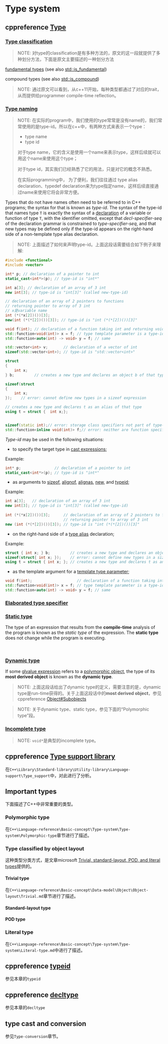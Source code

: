 # Type system



## cppreference [Type](https://en.cppreference.com/w/cpp/language/type)

### [Type classification](https://en.cppreference.com/w/cpp/language/type#Type_classification)

> NOTE: 对type的classification是有多种方法的，原文的这一段就提供了多种划分方法，下面是原文主要描述的一种划分方法

[fundamental types](https://en.cppreference.com/w/cpp/language/types) (see also [std::is_fundamental](https://en.cppreference.com/w/cpp/types/is_fundamental))

compound types (see also [std::is_compound](https://en.cppreference.com/w/cpp/types/is_compound))



> NOTE: 通过原文可以看到，从c++11开始，每种类型都通过了对应的trait，从而提供给programmer compile-time reflection。



### [Type naming](https://en.cppreference.com/w/cpp/language/type#Type_naming)

> NOTE: 在实际的program中，我们使用的type常常是没有name的，我们常常使用的是type-id。所以在c++中，有两种方式来表示一个type：
>
> - type name
> - type id
>
> 对于type name，它的含义是使用一个name来表示type，这样后续就可以用这个name来使用这个type；
>
> 对于type id，其实我们已经熟悉了它的用法，只是对它的概念不熟悉。
>
> 在实际programming中， 为了便利，我们往往通过 type alias declaration、typedef declaration来为type指定name，这样后续直接通过name来使用它将会非常方便。

Types that do not have names often need to be referred to in C++ programs; the syntax for that is known as *type-id*. The syntax of the type-id that names type `T` is exactly the syntax of a [declaration](https://en.cppreference.com/w/cpp/language/declarations) of a variable or function of type `T`, with the identifier omitted, except that *decl-specifier-seq* of the declaration grammar is constrained to *type-specifier-seq*, and that new types may be defined only if the type-id appears on the right-hand side of a non-template type alias declaration.

> NOTE: 上面描述了如何来声明type-id。上面这段话需要结合如下例子来理解:



```c++
#include <functional>
#include <vector>

int* p; // declaration of a pointer to int
static_cast<int*>(p); // type-id is "int*"

int a[3]; // declaration of an array of 3 int
new int[3]; // type-id is "int[3]" (called new-type-id)

// declaration of an array of 2 pointers to functions
// returning pointer to array of 3 int
// x是variable name
int (*(*x[2])())[3];
new(int (*(*[2])())[3]); // type-id is "int (*(*[2])())[3]"

void f(int); // declaration of a function taking int and returning void
std::function<void(int)> x = f; // type template parameter is a type-id "void(int)"
std::function<auto(int) -> void> y = f; // same

std::vector<int> v;       // declaration of a vector of int
sizeof(std::vector<int>); // type-id is "std::vector<int>"

struct
{
	int x;
} b;         // creates a new type and declares an object b of that type

sizeof(struct
{
	int x;
});    // error: cannot define new types in a sizeof expression

// creates a new type and declares t as an alias of that type
using t = struct {	int x;};


sizeof(static int);// error: storage class specifiers not part of type-specifier-seq
std::function<inline void(int)> f;// error: neither are function specifiers

```



*Type-id* may be used in the following situations:

- to specify the target type in [cast expressions](expressions.html#Conversions);

Example:

```C++
int* p;               // declaration of a pointer to int
static_cast<int*>(p); // type-id is "int*"
```



- as arguments to [sizeof](sizeof.html), [alignof](alignof.html), [alignas](alignas.html), [new](new.html), and [typeid](typeid.html);

Example:

```c++
int a[3];   // declaration of an array of 3 int
new int[3]; // type-id is "int[3]" (called new-type-id)
 
int (*(*x[2])())[3];      // declaration of an array of 2 pointers to functions
                          // returning pointer to array of 3 int
new (int (*(*[2])())[3]); // type-id is "int (*(*[2])())[3]"
```

- on the right-hand side of a [type alias](type_alias.html) declaration;

Example:

```c++
struct { int x; } b;         // creates a new type and declares an object b of that type
sizeof(struct{ int x; });    // error: cannot define new types in a sizeof expression
using t = struct { int x; }; // creates a new type and declares t as an alias of that type
```



- as the template argument for a [template type parameter](template_parameters.html#Template_type_arguments);

```C++
void f(int);                    // declaration of a function taking int and returning void
std::function<void(int)> x = f; // type template parameter is a type-id "void(int)"
std::function<auto(int) -> void> y = f; // same
```



### [Elaborated type specifier](https://en.cppreference.com/w/cpp/language/type#Elaborated_type_specifier)



### [Static type](https://en.cppreference.com/w/cpp/language/type#Static_type)

The type of an expression that results from the **compile-time** analysis of the program is known as the *static type* of the expression. The **static type** does not change while the program is executing.

​	

### [Dynamic type](https://en.cppreference.com/w/cpp/language/type#Dynamic_type)

If some [glvalue expression](https://en.cppreference.com/w/cpp/language/value_category) refers to a [polymorphic object](https://en.cppreference.com/w/cpp/language/object), the type of its **most derived object** is known as the **dynamic type**.

> NOTE: 上面这段话给出了dynamic type的定义，需要注意的是，dynamic type是run-time获得的。关于上面这段话中的**most derived object**，参见cppreference [Object#Subobjects](https://en.cppreference.com/w/cpp/language/object#Subobjects)

> NOTE: 关于dynamic type、static type，参见下面的“Polymorphic type”段。

### [Incomplete type](https://en.cppreference.com/w/cpp/language/type#Incomplete_type)

> NOTE: `void*`是典型的incomplete type。

## cppreference [Type support library](https://en.cppreference.com/w/cpp/types)

在`C++\Library\Standard-library\Utility-library\Language-support\Type_support`中，对此进行了分析。



## Important types

下面描述了C++中非常重要的类型。



### Polymorphic type

在`C++\Language-reference\Basic-concept\Type-system\Type-system\Polymorphic-type`章节进行了描述。

### Type classified by object layout

这种类型分类方式，是文章microsoft [Trivial, standard-layout, POD, and literal types](https://docs.microsoft.com/en-us/cpp/cpp/trivial-standard-layout-and-pod-types?view=vs-2019)提供的。

#### Trivial type

在`C++\Language-reference\Basic-concept\Data-model\Object\Object-layout\Trivial.md`章节进行了描述。

#### Standard-layout type



#### POD type



### Literal type

在`C++\Language-reference\Basic-concept\Type-system\Type-system\Literal-type.md`中进行了描述。



## cppreference [typeid](https://en.cppreference.com/w/cpp/language/typeid)

参见本章的`typeid`

## cppreference [decltype](https://en.cppreference.com/w/cpp/language/decltype) 

参见本章的`decltype`

## type cast and conversion

参见`Type-conversion`章节。

